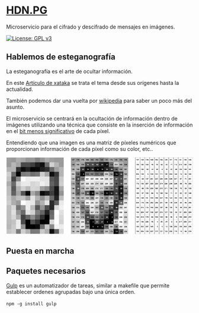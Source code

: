 # [HDN.PG](https://github.com/alexrodriguezlop/HDN.PG)
Microservicio para el cifrado y descifrado de mensajes en imágenes.

[![License: GPL v3](https://img.shields.io/badge/License-GPLv3-blue.svg)](https://www.gnu.org/licenses/gpl-3.0) 

## Hablemos de esteganografía
La esteganografía es el arte de ocultar información.

En este [Artículo de xataka](https://www.xataka.com/historia-tecnologica/cuando-una-imagen-oculta-mas-informacion-de-lo-que-parece-que-es-y-como-funciona-la-esteganografia) se trata el tema desde sus orígenes hasta la actualidad.

También podemos dar una vuelta por [wikipedia](https://es.wikipedia.org/wiki/Esteganograf%C3%ADa) para saber un poco más del asunto.

El microservicio se centrará en la ocultación de información dentro de imágenes utilizando una técnica que consiste en la inserción de información en el [bit menos significativo](https://es.wikipedia.org/wiki/Bit_menos_significativo) de cada píxel. 

Entendiendo que una imagen es una matriz de píxeles numéricos que proporcionan información de cada píxel como su color, etc..

![img](img/imagematrix.png) 

## Puesta en marcha

## Paquetes necesarios
[Gulp](https://gulpjs.com/) es un automatizador de tareas, similar a makefile que permite establecer ordenes agrupadas bajo una única orden.

`npm -g install gulp`




